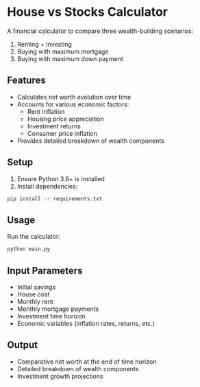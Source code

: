 # House vs Stocks Calculator

A financial calculator to compare three wealth-building scenarios:
1. Renting + Investing
2. Buying with maximum mortgage
3. Buying with maximum down payment

## Features
- Calculates net worth evolution over time
- Accounts for various economic factors:
  - Rent inflation
  - Housing price appreciation
  - Investment returns
  - Consumer price inflation
- Provides detailed breakdown of wealth components

## Setup
1. Ensure Python 3.8+ is installed
2. Install dependencies:
```bash
pip install -r requirements.txt
```

## Usage
Run the calculator:
```bash
python main.py
```

## Input Parameters
- Initial savings
- House cost
- Monthly rent
- Monthly mortgage payments
- Investment time horizon
- Economic variables (inflation rates, returns, etc.)

## Output
- Comparative net worth at the end of time horizon
- Detailed breakdown of wealth components
- Investment growth projections 